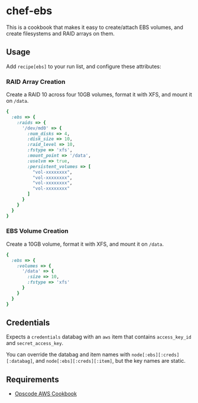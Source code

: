 # chef-ebs

This is a cookbook that makes it easy to create/attach EBS volumes, and create
filesystems and RAID arrays on them.


## Usage

Add `recipe[ebs]` to your run list, and configure these attributes:

### RAID Array Creation

Create a RAID 10 across four 10GB volumes, format it with XFS, and mount it on
`/data`.

```ruby
{
  :ebs => {
    :raids => {
      '/dev/md0' => {
        :num_disks => 4,
        :disk_size => 10,
        :raid_level => 10,
        :fstype => 'xfs',
        :mount_point => '/data',
        :uselvm => true,
        :persistent_volumes => [
          "vol-xxxxxxxx",
          "vol-xxxxxxxx",
          "vol-xxxxxxxx",
          "vol-xxxxxxxx"
        ]
      }
    }
  }
}
```

### EBS Volume Creation

Create a 10GB volume, format it with XFS, and mount it on `/data`.

```ruby
{
  :ebs => {
    :volumes => {
      '/data' => {
        :size => 10,
        :fstype => 'xfs'
      }
    }
  }
}
```

## Credentials

Expects a `credentials` databag with an `aws` item that contains `access_key_id` and `secret_access_key`.

You can override the databag and item names with `node[:ebs][:creds][:databag]`, and `node[:ebs][:creds][:item]`, but the key names are static.

## Requirements

- [Opscode AWS Cookbook](https://github.com/opscode-cookbooks/aws)

